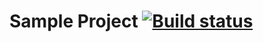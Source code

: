 # Sample Project [![Build status](https://ci.appveyor.com/api/projects/status/973ojxx75kb3r269?svg=true)](https://ci.appveyor.com/project/KateDenis/2-4pageobject)